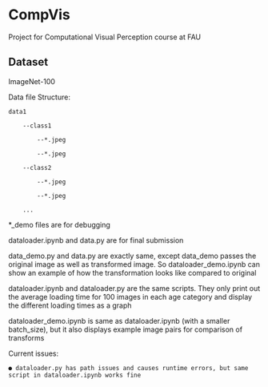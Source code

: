 # CompVis
 Project for Computational Visual Perception course at FAU

## Dataset
ImageNet-100

Data file Structure:

    data1

        --class1

            --*.jpeg

            --*.jpeg

        --class2

            --*.jpeg

            --*.jpeg
            
        ...

*_demo files are for debugging

dataloader.ipynb and data.py are for final submission

data_demo.py and data.py are exactly same, except data_demo passes the original image as well as transformed image. So dataloader_demo.ipynb can show an example of how the transformation looks like compared to original

dataloader.ipynb and dataloader.py are the same scripts. They only print out the average loading time for 100 images in each age category and display the different loading times as a graph

dataloader_demo.ipynb is same as dataloader.ipynb (with a smaller batch_size), but it also displays example image pairs for comparison of transforms


Current issues:

    ● dataloader.py has path issues and causes runtime errors, but same script in dataloader.ipynb works fine